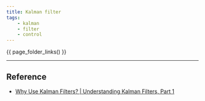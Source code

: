 ```yaml
---
title: Kalman filter
tags:
    - kalman
    - filter
    - control
---
```



{{ page_folder_links() }}

---

## Reference
- [Why Use Kalman Filters? | Understanding Kalman Filters, Part 1](https://youtu.be/mwn8xhgNpFY?list=PLn8PRpmsu08pzi6EMiYnR-076Mh-q3tWr)